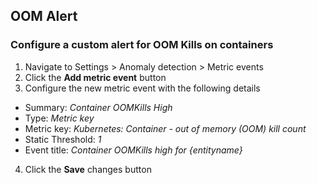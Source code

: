 ## OOM Alert

### Configure a custom alert for OOM Kills on containers

1. Navigate to Settings > Anomaly detection > Metric events
2. Click the **Add metric event** button
3. Configure the new metric event with the following details
- Summary: *Container OOMKills High*
- Type: *Metric key*
- Metric key: *Kubernetes: Container - out of memory (OOM) kill count*
- Static Threshold: *1*
- Event title: *Container OOMKills high for {entityname}*
4. Click the **Save** changes button

